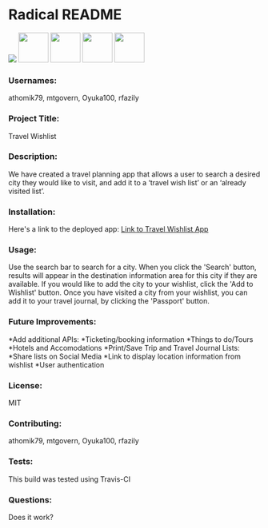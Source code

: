 # Radical README

<img src="https://img.shields.io/badge/License-MIT-yellow.svg">

<img src="https://avatars.githubusercontent.com/u/55367871?" height="60px" width="60px">

<img src="https://avatars1.githubusercontent.com/u/38888185?" height="60px" width="60px">

<img src="https://avatars0.githubusercontent.com/u/58796152?" height="60px" width="60px">

<img src="https://avatars0.githubusercontent.com/u/59346425?" height="60px" width="60px">



### Usernames:

athomik79,
mtgovern,
Oyuka100,
rfazily


### Project Title:

Travel Wishlist

### Description:

We have created a travel planning app that allows a user to search a desired city they would like to visit, and add it to a ‘travel wish list’ or an ‘already visited list’. 

### Installation:

Here's a link to the deployed app: 
[Link to Travel Wishlist App](https://pure-mountain-23490.herokuapp.com/)

### Usage:

Use the search bar to search for a city. When you click the 'Search' button, results will appear in the destination information area for this city if they are available. If you would like to add the city to your wishlist, click the 'Add to Wishlist' button. Once you have visited a city from your wishlist, you can add it to your travel journal, by clicking the 'Passport' button.

### Future Improvements:
*Add additional APIs:
    *Ticketing/booking information
    *Things to do/Tours
    *Hotels and Accomodations
*Print/Save Trip and Travel Journal Lists:
    *Share lists on Social Media
    *Link to display location information from wishlist
*User authentication

### License:

MIT

### Contributing:

athomik79, mtgovern, Oyuka100, rfazily

### Tests:

This build was tested using Travis-CI

### Questions:

Does it work?

